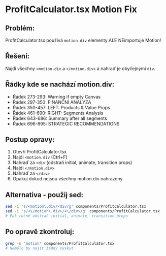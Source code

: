 # ProfitCalculator.tsx Motion Fix

## Problém:
ProfitCalculator.tsx používá `motion.div` elementy ALE NEimportuje Motion!

## Řešení:
Najdi všechny `<motion.div` a `</motion.div>` a nahraď je obyčejnými `div`.

## Řádky kde se nachází motion.div:
- Řádek 273-293: Warning if empty Canvas
- Řádek 297-350: FINANČNÍ ANALÝZA
- Řádek 350-457: LEFT: Products & Value Props  
- Řádek 461-690: RIGHT: Segments Analysis
- Řádek 643-686: Summary after all segments
- Řádek 696-895: STRATEGIC RECOMMENDATIONS

## Postup opravy:
1. Otevři ProfitCalculator.tsx
2. Najdi `<motion.div` (Ctrl+F)
3. Nahraď za `<div` (odstraň initial, animate, transition props)
4. Najdi `</motion.div>`
5. Nahraď za `</div>`
6. Opakuj dokud nejsou všechny motion.div nahrazeny

## Alternativa - použij sed:
```bash
sed -i 's/<motion\.div/<div/g' components/ProfitCalculator.tsx
sed -i 's/<\/motion\.div>/<\/div>/g' components/ProfitCalculator.tsx
# Pak ručně odstraň initial, animate, transition props
```

## Po opravě zkontroluj:
```bash
grep -n "motion" components/ProfitCalculator.tsx
# Nemělo by najít žádný výskyt
```
